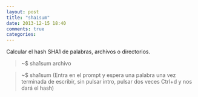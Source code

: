 ```yaml
---
layout: post
title: "sha1sum"
date: 2013-12-15 18:40
comments: true
categories: 
---
```

Calcular el hash SHA1 de palabras, archivos o directorios.

>~$ sha1sum archivo

>~$ sha1sum (Entra en el prompt y espera una palabra una vez terminada de escribir, sin pulsar intro, pulsar dos veces Ctrl+d y nos dará el hash)

